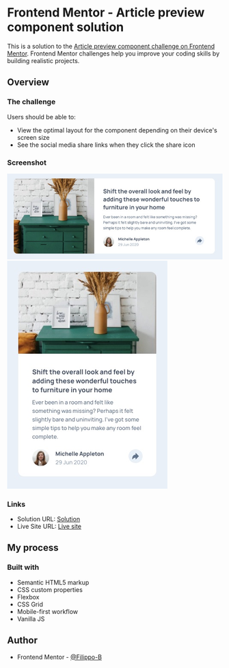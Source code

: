 # Frontend Mentor - Article preview component solution

This is a solution to the [Article preview component challenge on Frontend Mentor](https://www.frontendmentor.io/challenges/article-preview-component-dYBN_pYFT). Frontend Mentor challenges help you improve your coding skills by building realistic projects.

## Overview

### The challenge

Users should be able to:

- View the optimal layout for the component depending on their device's screen size
- See the social media share links when they click the share icon

### Screenshot

![Desktop screenshot](./images/ss-desktop.jpg)
![Mobile screenshot](./images/ss-mobile.jpg)

### Links

- Solution URL: [Solution](https://www.frontendmentor.io/solutions/article-preview-component-with-sass-and-vanilla-js-T5kl0CzVX)
- Live Site URL: [Live site](https://filippo-b.github.io/article-preview-component/)

## My process

### Built with

- Semantic HTML5 markup
- CSS custom properties
- Flexbox
- CSS Grid
- Mobile-first workflow
- Vanilla JS

## Author

- Frontend Mentor - [@Filippo-B](https://www.frontendmentor.io/profile/Filippo-B)
